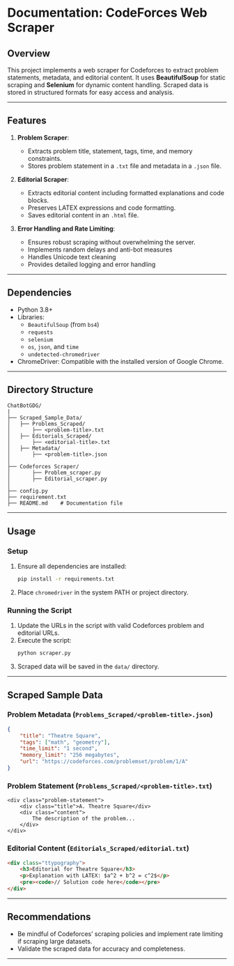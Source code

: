 # Documentation: CodeForces Web Scraper

## Overview
This project implements a web scraper for Codeforces to extract problem statements, metadata, and editorial content. It uses **BeautifulSoup** for static scraping and **Selenium** for dynamic content handling. Scraped data is stored in structured formats for easy access and analysis.

---

## Features
1. **Problem Scraper**:
   - Extracts problem title, statement, tags, time, and memory constraints.
   - Stores problem statement in a `.txt` file and metadata in a `.json` file.

2. **Editorial Scraper**:
   - Extracts editorial content including formatted explanations and code blocks.
   - Preserves LATEX expressions and code formatting.
   - Saves editorial content in an `.html` file.

3. **Error Handling and Rate Limiting**:
   - Ensures robust scraping without overwhelming the server.
   - Implements random delays and anti-bot measures
   - Handles Unicode text cleaning
   - Provides detailed logging and error handling

---

## Dependencies
- Python 3.8+
- Libraries:
  - `BeautifulSoup` (from `bs4`)
  - `requests`
  - `selenium`
  - `os`, `json`, and `time`
  - `undetected-chromedriver`
- ChromeDriver: Compatible with the installed version of Google Chrome.

---

## Directory Structure
```plaintext
ChatBotGDG/
|
├── Scraped_Sample_Data/
│   ├── Problems_Scraped/
│       ├── <problem-title>.txt
│   ├── Editorials_Scraped/
│       ├── <editorial-title>.txt
│   ├── Metadata/
│       ├── <problem-title>.json
│  
├── Codeforces Scraper/
│       ├── Problem_scraper.py
│       ├── Editorial_scraper.py
│
├── config.py
├── requirement.txt
├── README.md    # Documentation file
```

---

## Usage

### Setup
1. Ensure all dependencies are installed:
   ```bash
   pip install -r requirements.txt
   ```

2. Place `chromedriver` in the system PATH or project directory.

### Running the Script
1. Update the URLs in the script with valid Codeforces problem and editorial URLs.
2. Execute the script:
   ```bash
   python scraper.py
   ```
3. Scraped data will be saved in the `data/` directory.

---

## Scraped Sample Data

### Problem Metadata (`Problems_Scraped/<problem-title>.json`)
```json
{
    "title": "Theatre Square",
    "tags": ["math", "geometry"],
    "time_limit": "1 second",
    "memory_limit": "256 megabytes",
    "url": "https://codeforces.com/problemset/problem/1/A"
}
```

### Problem Statement (`Problems_Scraped/<problem-title>.txt`)
```plaintext
<div class="problem-statement">
    <div class="title">A. Theatre Square</div>
    <div class="content">
        The description of the problem...
    </div>
</div>
```

### Editorial Content (`Editorials_Scraped/editorial.txt`)
```html
<div class="ttypography">
    <h3>Editorial for Theatre Square</h3>
    <p>Explanation with LATEX: $a^2 + b^2 = c^2$</p>
    <pre><code>// Solution code here</code></pre>
</div>
```

---

## Recommendations
- Be mindful of Codeforces’ scraping policies and implement rate limiting if scraping large datasets.
- Validate the scraped data for accuracy and completeness.

---

